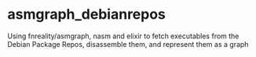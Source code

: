 # asmgraph_debianrepos
Using fnreality/asmgraph, nasm and elixir to fetch executables from the Debian Package Repos, disassemble them, and represent them as a graph
